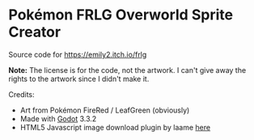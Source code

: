 # Pokémon FRLG Overworld Sprite Creator

Source code for https://emily2.itch.io/frlg

**Note:** The license is for the code, not the artwork. I can't give away the rights to the artwork since I didn't make it.

Credits:

- Art from Pokémon FireRed / LeafGreen (obviously)
- Made with [Godot](https://godotengine.org/) 3.3.2
- HTML5 Javascript image download plugin by laame [here](https://github.com/Pukkah/HTML5-File-Exchange-for-Godot)